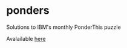 # ponders
Solutions to IBM's monthly PonderThis puzzle

Avalailable [here](https://research.ibm.com/haifa/ponderthis/index.shtml)
